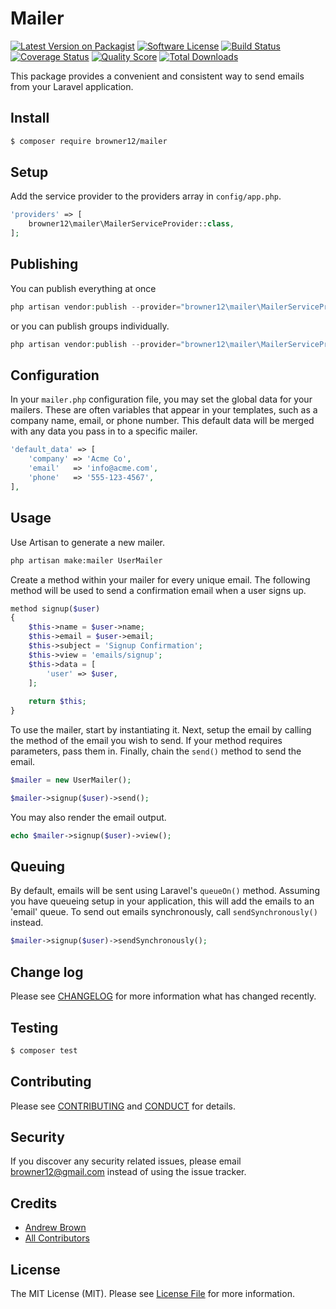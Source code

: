 # Mailer

[![Latest Version on Packagist][ico-version]][link-packagist]
[![Software License][ico-license]](LICENSE.md)
[![Build Status][ico-travis]][link-travis]
[![Coverage Status][ico-scrutinizer]][link-scrutinizer]
[![Quality Score][ico-code-quality]][link-code-quality]
[![Total Downloads][ico-downloads]][link-downloads]

This package provides a convenient and consistent way to send emails from your Laravel application.

## Install

``` bash
$ composer require browner12/mailer
```

## Setup

Add the service provider to the providers array in  `config/app.php`.

``` php
'providers' => [
    browner12\mailer\MailerServiceProvider::class,
];
```

## Publishing

You can publish everything at once

``` php
php artisan vendor:publish --provider="browner12\mailer\MailerServiceProvider"
```

or you can publish groups individually.

``` php
php artisan vendor:publish --provider="browner12\mailer\MailerServiceProvider" --tag="config"
```

## Configuration

In your `mailer.php` configuration file, you may set the global data for your mailers. These are often variables that appear in your templates, such as a company name, email, or phone number. This default data will be merged with any data you pass in to a specific mailer.

``` php
'default_data' => [
    'company' => 'Acme Co',
    'email'   => 'info@acme.com',
    'phone'   => '555-123-4567',
],
```

## Usage

Use Artisan to generate a new mailer.

``` sh
php artisan make:mailer UserMailer
```

Create a method within your mailer for every unique email. The following method will be used to send a confirmation email when a user signs up.

``` php
method signup($user)
{
    $this->name = $user->name;
    $this->email = $user->email;
    $this->subject = 'Signup Confirmation';
    $this->view = 'emails/signup';
    $this->data = [
        'user' => $user,
    ];
    
    return $this;
}
```

To use the mailer, start by instantiating it. Next, setup the email by calling the method of the email you wish to send. If your method requires parameters, pass them in. Finally, chain the `send()` method to send the email.

``` php
$mailer = new UserMailer();

$mailer->signup($user)->send();
```

You may also render the email output.

``` php
echo $mailer->signup($user)->view();
```

## Queuing

By default, emails will be sent using Laravel's `queueOn()` method. Assuming you have queueing setup in your application, this will add the emails to an 'email' queue. To send out emails synchronously, call `sendSynchronously()` instead.

``` php
$mailer->signup($user)->sendSynchronously();
```

## Change log

Please see [CHANGELOG](CHANGELOG.md) for more information what has changed recently.

## Testing

``` bash
$ composer test
```

## Contributing

Please see [CONTRIBUTING](CONTRIBUTING.md) and [CONDUCT](CONDUCT.md) for details.

## Security

If you discover any security related issues, please email browner12@gmail.com instead of using the issue tracker.

## Credits

- [Andrew Brown][link-author]
- [All Contributors][link-contributors]

## License

The MIT License (MIT). Please see [License File](LICENSE.md) for more information.

[ico-version]: https://img.shields.io/packagist/v/browner12/mailer.svg?style=flat-square
[ico-license]: https://img.shields.io/badge/license-MIT-brightgreen.svg?style=flat-square
[ico-travis]: https://img.shields.io/travis/browner12/mailer/master.svg?style=flat-square
[ico-scrutinizer]: https://img.shields.io/scrutinizer/coverage/g/browner12/mailer.svg?style=flat-square
[ico-code-quality]: https://img.shields.io/scrutinizer/g/browner12/mailer.svg?style=flat-square
[ico-downloads]: https://img.shields.io/packagist/dt/browner12/mailer.svg?style=flat-square

[link-packagist]: https://packagist.org/packages/browner12/mailer
[link-travis]: https://travis-ci.org/browner12/mailer
[link-scrutinizer]: https://scrutinizer-ci.com/g/browner12/mailer/code-structure
[link-code-quality]: https://scrutinizer-ci.com/g/browner12/mailer
[link-downloads]: https://packagist.org/packages/browner12/mailer
[link-author]: https://github.com/browner12
[link-contributors]: ../../contributors
